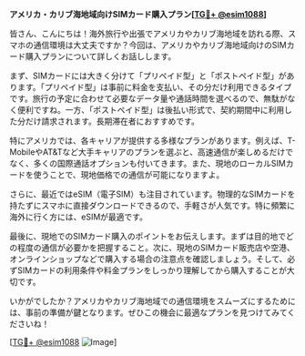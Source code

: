 **アメリカ・カリブ海地域向けSIMカード購入プラン[[TG💪+ @esim1088](https://t.me/s/esim1088)]**

皆さん、こんにちは！海外旅行や出張でアメリカやカリブ海地域を訪れる際、スマホの通信環境は大丈夫ですか？今回は、アメリカやカリブ海地域向けのSIMカード購入プランについて詳しくお話しします。

まず、SIMカードには大きく分けて「プリペイド型」と「ポストペイド型」があります。「プリペイド型」は事前に料金を支払い、その分だけ利用できるタイプです。旅行の予定に合わせて必要なデータ量や通話時間を選べるので、無駄がなく便利ですね。一方、「ポストペイド型」は後払い形式で、契約期間中に利用した分だけ請求されます。長期滞在者におすすめです。

特にアメリカでは、各キャリアが提供する多様なプランがあります。例えば、T-MobileやAT&Tなど大手キャリアのプランを選ぶと、高速通信が楽しめるだけでなく、多くの国際通話オプションも付いてきます。また、現地のローカルSIMカードを使うことで、現地価格での通信が可能になりますよ。

さらに、最近ではeSIM（電子SIM）も注目されています。物理的なSIMカードを持たずにスマホに直接ダウンロードできるので、手軽さが人気です。特に頻繁に海外に行く方には、eSIMが最適です。

最後に、現地でのSIMカード購入のポイントをお伝えします。まずは目的地でどの程度の通信が必要かを把握すること。次に、現地のSIMカード販売店や空港、オンラインショップなどで購入する場合の注意点を確認しましょう。そして、必ずSIMカードの利用条件や料金プランをしっかり理解してから購入することが大切です。

いかがでしたか？アメリカやカリブ海地域での通信環境をスムーズにするためには、事前の準備が鍵となります。ぜひこの機会に最適なプランを見つけてみてくださいね！

[[TG💪+ @esim1088](https://t.me/s/esim1088) ![Image](https://i.postimg.cc/Y0z9fWf4/image.png)]